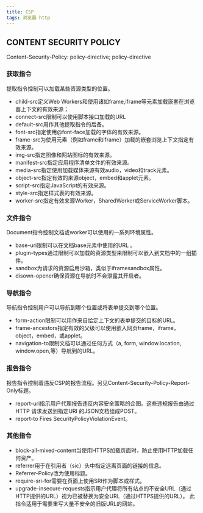 ```yaml
---
title: CSP
tags: 浏览器 http
---
```

## CONTENT SECURITY POLICY
  Content-Security-Policy: policy-directive; policy-directive
### 获取指令
提取指令控制可以加载某些资源类型的位置。
- child-src定义Web Workers和使用诸如frame,iframe等元素加载嵌套在浏览器上下文的有效来源；
- connect-src限制可以使用脚本接口加载的URL 
- default-src用作其他提取指令的后备。
- font-src指定使用@font-face加载的字体的有效来源。
- frame-src为使用元素（例如frame和iframe）加载的嵌套浏览上下文指定有效来源。
- img-src指定图像和网站图标的有效来源。
- manifest-src指定应用程序清单文件的有效来源。
- media-src指定使用加载媒体来源有效audio，video和track元素。
- object-src指定有效的来源object，embed和applet元素。
- script-src指定JavaScript的有效来源。
- style-src指定样式表的有效来源。
- worker-src指定有效来源Worker，SharedWorker或ServiceWorker脚本。

### 文件指令
Document指令控制文档或worker可以使用的一系列环境属性。
- base-uri限制可以在文档base元素中使用的URL 。
- plugin-types通过限制可以加载的资源类型来限制可以嵌入到文档中的一组插件。
- sandbox为请求的资源启用沙箱，类似于iframesandbox属性。
- disown-opener确保资源在导航时不会泄露其开启者。

### 导航指令
导航指令控制用户可以导航到哪个位置或将表单提交到哪个位置。
- form-action限制可以用作来自给定上下文的表单提交的目标的URL。
- frame-ancestors指定有效的父级可以使用嵌入网页frame，iframe，object，embed，或applet。
- navigation-to限制文档可以通过任何方式（a, form, window.location, window.open,等）导航到的URL。

### 报告指令
报告指令控制着违反CSP的报告流程。另见Content-Security-Policy-Report-Only标题。
- report-uri指示用户代理报告违反内容安全策略的企图。这些违规报告由通过HTTP 请求发送到指定URI 的JSON文档组成POST。
- report-to Fires SecurityPolicyViolationEvent。

### 其他指令
- block-all-mixed-content当使用HTTPS加载页面时，防止使用HTTP加载任何资产。
- referrer用于在引用者（sic）头中指定远离页面的链接的信息。
- Referrer-Policy改为使用标题。
- require-sri-for需要在页面上使用SRI作为脚本或样式。
- upgrade-insecure-requests指示用户代理将所有站点的不安全URL（通过HTTP提供的URL）视为已被替换为安全URL（通过HTTPS提供的URL）。
此指令适用于需要重写大量不安全的旧版URL的网站。
